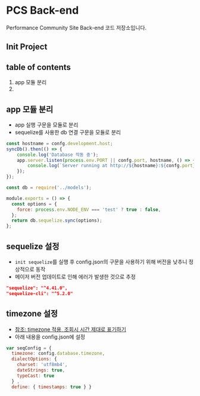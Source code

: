 # PCS Back-end
Performance Community Site Back-end 코드 저장소입니다.

## Init Project

## table of contents
1. app 모듈 분리
1. 

## app 모듈 분리
- app 실행 구문을 모듈로 분리
- sequelize를 사용한 db 연결 구문을 모듈로 분리

```js
const hostname = confg.development.host;
syncDb().then(() => {
	console.log('Database 작동 중');
	app.server.listen(process.env.PORT || confg.port, hostname, () => {
		console.log(`Server running at http://${hostname}:${confg.port}/`);
	});
});
```


```js
const db = require('../models');

module.exports = () => {
  const options = {
    force: process.env.NODE_ENV === 'test' ? true : false,
  };
  return db.sequelize.sync(options);
};
```

## sequelize 설정
- `init sequelize`를 실행 후 config.json의 구문을 사용하기 위해 버전을 낮추니 정상적으로 동작
- 메이저 버전 업데이트로 인해 에러가 발생한 것으로 추정

```json
"sequelize": "^4.41.0",
"sequelize-cli": "^5.2.0"
```

## timezone 설정
- [참조: timezone 적용, 조회시 시간 제대로 표기하기](https://lemontia.tistory.com/873)
- 아래 내용을 config.json에 설정

```js
var seqConfig = { 
  timezone: config.database.timezone, 
  dialectOptions: { 
    charset: 'utf8mb4', 
    dateStrings: true, 
    typeCast: true 
  } ,
  define: { timestamps: true } }
```

